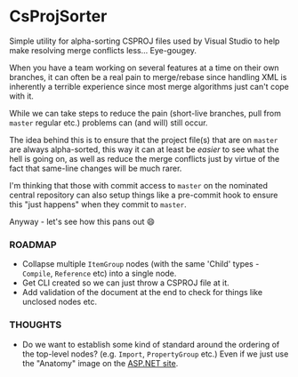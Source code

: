 CsProjSorter
============

Simple utility for alpha-sorting CSPROJ files used by Visual Studio to help make resolving merge conflicts less... Eye-gougey.

When you have a team working on several features at a time on their own branches, it can often be a real pain to merge/rebase since handling XML is inherently a terrible experience since most merge algorithms just can't cope with it.

While we can take steps to reduce the pain (short-live branches, pull from `master` regular etc.) problems can (and will) still occur.

The idea behind this is to ensure that the project file(s) that are on `master` are always alpha-sorted, this way it can at least be _easier_ to see what the hell is going on, as well as reduce the merge conflicts just by virtue of the fact that same-line changes will be much rarer.

I'm thinking that those with commit access to `master` on the nominated central repository can also setup things like a pre-commit hook to ensure this "just happens" when they commit to `master`.

Anyway - let's see how this pans out :smile: 

### ROADMAP

- Collapse multiple `ItemGroup` nodes (with the same 'Child' types - `Compile`, `Reference` etc) into a single node.
- Get CLI created so we can just throw a CSPROJ file at it.
- Add validation of the document at the end to check for things like unclosed nodes etc.

### THOUGHTS

- Do we want to establish some kind of standard around the ordering of the top-level nodes? (e.g. `Import`, `PropertyGroup` etc.) Even if we just use the "Anatomy" image on the [ASP.NET site](http://www.asp.net/web-forms/tutorials/deployment/web-deployment-in-the-enterprise/understanding-the-project-file).
